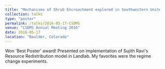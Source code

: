 ```yaml
---
title: "Mechanisms of Shrub Encroachment explored in Southwestern United States using Landlab Ecohydrology."
collection: talks
type: "poster"
permalink: /talks/2016-05-17-CSDMS
venue: "CSDMS Annual Meeting 2016"
date: 2016-05-17
location: "Boulder, Colorado"
---
```


Won 'Best Poster' award! Presented on implementation of Sujith Ravi's Resource Redistribution model in Landlab. My favorites were the regime change experiments.
